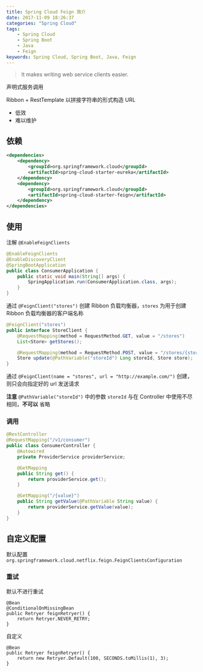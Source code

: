 ```yaml
---
title: Spring Cloud Feign 简介
date: 2017-11-09 18:26:37
categories: "Spring Cloud"
tags:
    - Spring Cloud
    - Spring Boot
    - Java
    - Feign
keywords: Spring Cloud, Spring Boot, Java, Feign
---
```


>  It makes writing web service clients easier. 

声明式服务调用

Ribbon + RestTemplate 以拼接字符串的形式构造 URL
- 低效
- 难以维护


<!-- more -->

## 依赖

```xml
<dependencies>
    <dependency>
    	<groupId>org.springframework.cloud</groupId>
    	<artifactId>spring-cloud-starter-eureka</artifactId>
    </dependency>
    <dependency>
    	<groupId>org.springframework.cloud</groupId>
    	<artifactId>spring-cloud-starter-feign</artifactId>
    </dependency>
</dependencies>
```

## 使用

注解 `@EnableFeignClients`

```java
@EnableFeignClients
@EnableDiscoveryClient
@SpringBootApplication
public class ConsumerApplication {
    public static void main(String[] args) {
        SpringApplication.run(ConsumerApplication.class, args);
    }
}
```

通过 `@FeignClient("stores")` 创建 Ribbon 负载均衡器，`stores` 为用于创建 Ribbon 负载均衡器的客户端名称

```java
@FeignClient("stores")
public interface StoreClient {
    @RequestMapping(method = RequestMethod.GET, value = "/stores")
    List<Store> getStores();

    @RequestMapping(method = RequestMethod.POST, value = "/stores/{storeId}", consumes = "application/json")
    Store update(@PathVariable("storeId") Long storeId, Store store);
}
```

通过 `@FeignClient(name = "stores", url = "http://example.com/")` 创建，则只会向指定好的 url 发送请求

**注意** `@PathVariable("storeId")` 中的参数 `storeId` 与在 Controller 中使用不尽相同，**不可以** 省略




### 调用

```java
@RestController
@RequestMapping("/v1/consumer")
public class ConsumerController {
    @Autowired
    private ProviderService providerService;

    @GetMapping
    public String get() {
        return providerService.get();
    }

    @GetMapping("/{value}")
    public String getValue(@PathVariable String value) {
        return providerService.getValue(value);
    }
}
```

## 自定义配置

默认配置 `org.springframework.cloud.netflix.feign.FeignClientsConfiguration`

### 重试

默认不进行重试

```
@Bean
@ConditionalOnMissingBean
public Retryer feignRetryer() {
    return Retryer.NEVER_RETRY;
}
```

自定义

```
@Bean
public Retryer feignRetryer() {
    return new Retryer.Default(100, SECONDS.toMillis(1), 3);
}
```





